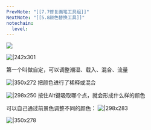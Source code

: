 ```yaml
---
PrevNote: "[[7.7修复画笔工具组]]"
NextNote: "[[5.8颜色替换工具]]"
notechain:
  level: 
---
```


![](https://imgs-1302581161.cos.ap-guangzhou.myqcloud.com/ob/20250519203532172.webp)

![|242x301](https://imgs-1302581161.cos.ap-guangzhou.myqcloud.com/ob/20250519203834727.webp)

第一个叫做自定，可以调整潮湿、载入、混合、流量

![|350x272](https://imgs-1302581161.cos.ap-guangzhou.myqcloud.com/ob/20250519204122414.webp)
把颜色进行了稀释或混合

![|298x250](https://imgs-1302581161.cos.ap-guangzhou.myqcloud.com/ob/20250519204851041.webp)
按住Alt键吸取哪个点，就会形成什么样的颜色

可以自己通过前景色调整不同的颜色：
![|298x283](https://imgs-1302581161.cos.ap-guangzhou.myqcloud.com/ob/20250519205032652.webp)

![|350x278](https://imgs-1302581161.cos.ap-guangzhou.myqcloud.com/ob/20250519205559723.webp)




